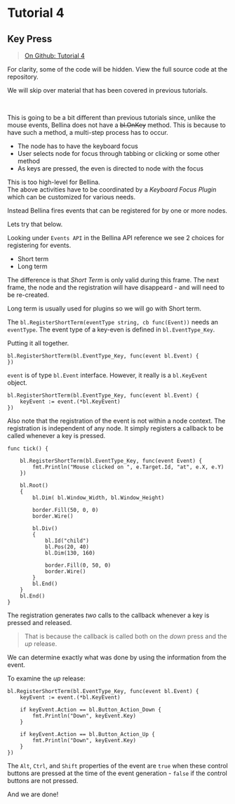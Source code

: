 # Tutorial 4

## Key Press

> [On Github: Tutorial 4](https://github.com/amortaza/go-bellina-tutorials/tree/master/tutorial-04-KeyPress)

For clarity, some of the code will be hidden.  View the full source code at the repository.

We will skip over material that has been covered in previous tutorials.

&nbsp;

This is going to be a bit different than previous tutorials since, unlike the mouse events, Bellina does not have a ~~bl.OnKey~~ method.  This is because to have such a method, a multi-step process has to occur.
* The node has to have the keyboard focus 
* User selects node for focus through tabbing or clicking or some other method
* As keys are pressed, the even is directed to node with the focus

This is too high-level for Bellina.  
The above activities have to be coordinated by a *Keyboard Focus Plugin* which can be customized for various needs.  

Instead Bellina fires events that can be registered for by one or more nodes.

Lets try that below.

Looking under `Events API` in the Bellina API reference we see 2 choices for registering for events.
* Short term
* Long term

The difference is that *Short Term* is only valid during this frame.  The next frame, the node and the registration will have disappeard - and will need to be re-created.

Long term is usually used for plugins so we will go with Short term.

The `bl.RegisterShortTerm(eventType string, cb func(Event))` needs an `eventType`.  The event type of a key-even is defined in `bl.EventType_Key`.

Putting it all together.

```
bl.RegisterShortTerm(bl.EventType_Key, func(event bl.Event) {
})
```

`event` is of type `bl.Event` interface.  However, it really is a `bl.KeyEvent` object.

```
bl.RegisterShortTerm(bl.EventType_Key, func(event bl.Event) {
    keyEvent := event.(*bl.KeyEvent)
})
```

Also note that the registration of the event is not within a node context.  The registration is independent of any node.  It simply registers a callback to be called whenever a key is pressed.

```
func tick() {

	bl.RegisterShortTerm(bl.EventType_Key, func(event Event) {
		fmt.Println("Mouse clicked on ", e.Target.Id, "at", e.X, e.Y)
	})

	bl.Root()
	{
		bl.Dim( bl.Window_Width, bl.Window_Height)

		border.Fill(50, 0, 0)
		border.Wire()

		bl.Div()
		{
			bl.Id("child")
			bl.Pos(20, 40)
			bl.Dim(130, 160)

			border.Fill(0, 50, 0)
			border.Wire()
		}
		bl.End()
	}
	bl.End()
}
```

The registration generates *two* calls to the callback whenever a key is pressed and released.

> That is because the callback is called both on the *down* press and the *up* release.

We can determine exactly what was done by using the information from the event.

To examine the *up* release:

```
bl.RegisterShortTerm(bl.EventType_Key, func(event bl.Event) {
	keyEvent := event.(*bl.KeyEvent)

	if keyEvent.Action == bl.Button_Action_Down {
		fmt.Println("Down", keyEvent.Key)
	}

	if keyEvent.Action == bl.Button_Action_Up {
		fmt.Println("Down", keyEvent.Key)
	}
})
```

The `Alt`, `Ctrl`, and `Shift` properties of the event are `true` when these control buttons are pressed at the time of the event generation - `false` if the control buttons are not pressed.

And we are done!

